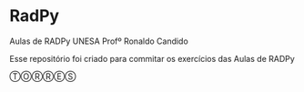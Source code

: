# RadPy
Aulas de RADPy UNESA Profº Ronaldo Candido

Esse repositório foi criado para commitar os exercícios das Aulas de RADPy 

ⓉⓄⓇⓇⒺⓈ

